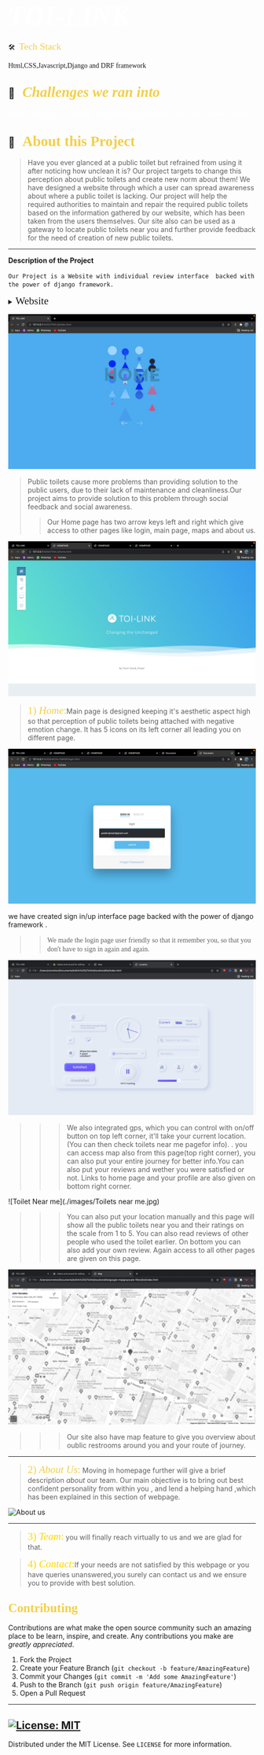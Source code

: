 # <span style="color:#fff; font-family: 'Bebas Neue'; font-size: 2em;">*TOI-LINK* </span>



🛠 &nbsp;<span style="color: #f2cf4a; font-family: Babas; font-size: 1.4em;">Tech Stack

</span> 

<span style="font-family: 'Arial, Helvetica, sans-serif';"> Html,CSS,Javascript,Django and DRF framework
 </span>

##  💼 &nbsp; <span style="color: #f2cf4a; font-family: Babas; font-size: 1.4em;">*Challenges we ran into*
</span>
<span style="color:#fff; font-family: 'Bebas Neue'; font-size: 1.2em;">Integrating gps to our site and putting backend for the user review section.
</span>

## 🔭 &nbsp; <span style="color: #f2cf4a; font-family: Babas; font-size: 1.4em;">About this Project
</span>

>Have you ever glanced at a public toilet but refrained from
using it after noticing how unclean it is?
Our project targets to change this perception about public
toilets and create new norm about them!
We have designed a website through which a user can spread
awareness about where a public toilet is lacking.
Our project will help the required authorities to maintain and
repair the required public toilets based on the information
gathered by our website, which has been taken from the users
themselves.
Our site also can be used as a gateway to locate public toilets
near you and further provide feedback for the need of creation
of new public toilets.
</span>


----

**Description of the Project**

``Our Project is a Website with individual review interface  backed with the power of django framework.``
<details>
           <summary><span style="font-family:Papyrus; font-size:1.5em;">Website</span></summary>
           <p></p>
         </details>
         



![Home page](./images/home.jpg)

>Public toilets cause more problems than providing
solution to the public users, due to their lack of
maintenance and cleanliness.Our project aims to
provide solution to this problem through social
feedback and social awareness.
>>Our Home page has two arrow keys 
left and right which give access to other pages like login, main page, maps and about us.


![Main page](./images/main.jpg)

><span style="color: #f2cf4a; font-family: Babas; font-size: 1.5em;">1) *Home*:</span>Main page is designed keeping it's aesthetic aspect high so that perception of public toilets being attached with negative emotion change. It has 5 icons on its left corner all leading you on different page.

![login](./images/login.jpg)

we have created sign in/up interface page backed with the power of django framework .

>><span style="font-family: 'Lucida Console';">We made the login page user friendly so that it remember you, so that you don't have to sign in again and again. </span>






![Gps page](./images/gps.jpg)

>>>We also integrated gps, which you can control with on/off button on top left corner, it'll take your current location.(You can then check toilets near me pagefor info). . you can access map also from this page(top right corner), you can also put your entire journey for better info.You can also put your reviews and wether you were satisfied or not. Links to home page and your profile are also given on bottom right corner.

![Toilet Near me](./images/Toilets near me.jpg)

>>>You can also put your location manually and this page will show all the public toilets near you and their ratings on the scale from 1 to 5. You can also read reviews of other people who used the toilet earlier. On bottom you can also add your own review. Again access to all other pages are given on this page.

![Map page](./images/map.jpg)

>>>Our site also have map feature to give you overview about oublic restrooms around you and your route of journey.

----
><span style="color: #f2cf4a; font-family: Babas; font-size: 1.5em;">2) *About Us*:</span>
Moving in homepage further will give a brief description *about* our team. Our main objective is to bring out best confident personality from within you , and lend a helping hand ,which has been explained in this section of webpage. 

![About us](./images/3.jpg)

----

><span style="color:gold; font-family: Babas; font-size: 1.5em;">3) *Team*:</span> you will finally reach virtually to us and we are glad for that. 


><span style="color:gold; font-family: Babas; font-size: 1.5em;">4) *Contact*:</span>If your needs are not satisfied by this webpage or you have queries unanswered,you surely can contact us  and we ensure you to provide with best solution. 


<!-- CONTRIBUTING -->

## <span style="color: #f2cf4a; font-family: Babas; font-size: 1.2em;">Contributing
</span>

Contributions are what make the open source community such an amazing place to be learn, inspire, and create. Any contributions you make are *greatly appreciated*.

1. Fork the Project
2. Create your Feature Branch (`git checkout -b feature/AmazingFeature`)
3. Commit your Changes (`git commit -m 'Add some AmazingFeature'`)
4. Push to the Branch (`git push origin feature/AmazingFeature`)
5. Open a Pull Request
----
<!-- LICENSE -->
## [![License: MIT](https://img.shields.io/badge/License-MIT-yellow.svg)](https://opensource.org/licenses/MIT)  

Distributed under the MIT License. See `LICENSE` for more information.
